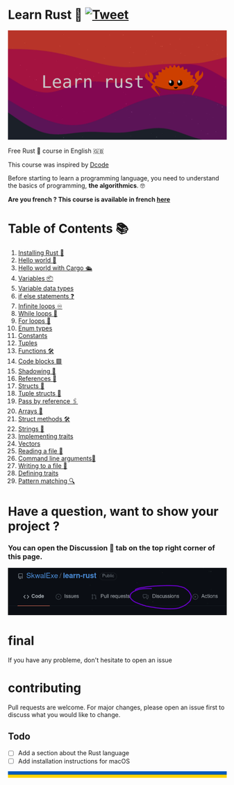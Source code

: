 # Learn Rust 🦀 [![Tweet](https://img.shields.io/twitter/url/http/shields.io.svg?style=social)](https://twitter.com/intent/tweet?url=https%3A%2F%2Fgithub.com%2FSkwalExe%2Flearn-rust&text=Started%20learning%20rust%20with%20@SkwalExe%20learn-rust%20project)

![banner](images/banner.png)

Free Rust 🦀 course in English 🇬🇧

This course was inspired by [Dcode](https://www.youtube.com/watch?v=vOMJlQ5B-M0&list=PLVvjrrRCBy2JSHf9tGxGKJ-bYAN_uDCUL)

Before starting to learn a programming language, you need to understand the basics of programming, **the algorithmics**. 🤓

**Are you french ? This course is available in french [here](https://github.com/SkwalExe/apprendre-rust/)**

# Table of Contents 📚

1. [Installing Rust 🦀](course/installing-rust)
1. [Hello world 👋](course/hello-world)
1. [Hello world with Cargo 🛳️](course/hello-world-cargo)
1. [Variables 📦](course/variables)
1. [Variable data types](course/variable-data-types)
1. [if else statements ❓](course/if-else-statements)
1. [Infinite loops ♾️](course/infinite-loops)
1. [While loops 🔁](course/while-loops)
1. [For loops 🔢](course/for-loops)
1. [Enum types](course/enum-types)
1. [Constants](course/constants)
1. [Tuples](course/tuples)
1. [Functions 🛠️](course/functions)
1. [Code blocks 🟪️](course/code-blocks)
1. [Shadowing 👥](course/shadowing)
1. [References 🔗](course/references)
1. [Structs 🧱](course/structs)
1. [Tuple structs 🧱](course/tuple-structs)
1. [Pass by reference 🖇️](course/pass-by-reference)
1. [Arrays 📜](course/arrays)
1. [Struct methods 🛠️](course/struct-methods)
1. [Strings 📝](course/strings)
1. [Implementing traits](course/implementing-traits)
1. [Vectors](course/vectors)
1. [Reading a file 📖](course/reading-a-file)
1. [Command line arguments💬](course/command-line-arguments)
1. [Writing to a file 📝](course/writing-to-a-file)
1. [Defining traits](course/defining-traits)
1. [Pattern matching 🔍](course/pattern-matching)

# Have a question, want to show your project ?

### **You can open the Discussion 💬 tab on the top right corner of this page.**

![discussion](images/discussions.png)

# final

If you have any probleme, don't hesitate to open an issue

# contributing

Pull requests are welcome. For major changes, please open an issue first to discuss what you would like to change.

## Todo

- [ ] Add a section about the Rust language
- [ ] Add installation instructions for macOS

<a href="https://github.com/SkwalExe#ukraine"><img src="https://raw.githubusercontent.com/SkwalExe/SkwalExe/main/ukraine.jpg" width="100%" height="15px" /></a>